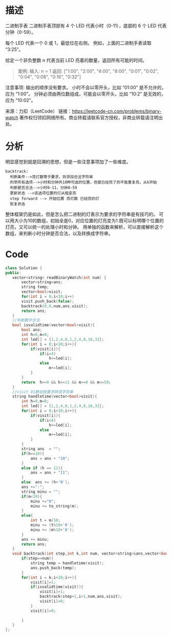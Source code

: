 # 描述
二进制手表
二进制手表顶部有 4 个 LED 代表小时（0-11），底部的 6 个 LED 代表分钟（0-59）。

每个 LED 代表一个 0 或 1，最低位在右侧。
例如，上面的二进制手表读取 “3:25”。

给定一个非负整数 n 代表当前 LED 亮着的数量，返回所有可能的时间。

>案例:
输入: n = 1
返回: ["1:00", "2:00", "4:00", "8:00", "0:01", "0:02", "0:04", "0:08", "0:16", "0:32"]
 

注意事项:
输出的顺序没有要求。
小时不会以零开头，比如 “01:00” 是不允许的，应为 “1:00”。
分钟必须由两位数组成，可能会以零开头，比如 “10:2” 是无效的，应为 “10:02”。

来源：力扣（LeetCode）
链接：https://leetcode-cn.com/problems/binary-watch
著作权归领扣网络所有。商业转载请联系官方授权，非商业转载请注明出处。
# 分析
明显感觉到就是回溯的思想，但是一些注意事项加了一些难度。
```
backtrack:
  判断条件-->亮灯数等于要求，则添加合法字符串
  列举所有选项-->小时和分钟共10种可选的位置，但是已经亮了的不能重复亮，从k开始
  判断是否合法-->小时0-11，分钟0-59
  更新状态 -->该选项位置的灯从暗变亮
  step forward --> 开始位置 亮灯数 已经亮的灯
  恢复状态
 ```
 整体框架仍是如此，但是怎么把二进制的灯表示为要求的字符串是有技巧的。
 可以用大小为10的数组，初始全是0，对应位置的灯亮变为1.既可以标明哪个位置的灯亮，又可以统一的处理小时和分钟。
 用单独的函数来解析，可以直接解析这个数组，来判断小时分钟是否合法，以及转换成字符串。
 
 # Code
 ```cpp
 class Solution {
public:
    vector<string> readBinaryWatch(int num) {
        vector<string>ans;
        string temp;
        vector<bool>visit;
        for(int i = 0;i<10;i++)
        visit.push_back(false);
        backtrack(0,0,num,ans,visit);
        return ans;
    }
    //判断数字合法
    bool isvalidtime(vector<bool>visit){
        bool ans;
        int h=0,m=0;
        int led[] = {1,2,4,8,1,2,4,8,16,32};
        for(int i = 0;i<10;i++){
            if(visit[i]){
                if(i<4)
                    h+=led[i];
                else
                    m+=led[i];
            }
        }
        return  h>=0 && h<=11 && m>=0 && m<=59;
    }
    //visit 01数组按要求转成字符串
    string handletime(vector<bool>visit){
        int h=0,m=0;
        int led[] = {1,2,4,8,1,2,4,8,16,32};
        for(int i = 0;i<10;i++){
            if(visit[i]){
                if(i<4)
                    h+=led[i];
                else
                    m+=led[i];
            }
        }
        string ans  = "";
        if(h==10){
            ans = ans + "10";
        }
        else if (h == 11){
            ans = ans + "11";
        }
        else  ans += (h+'0');
        ans +=":";
        string minu = "";
        if(m<10){
            minu +="0";
            minu += to_string(m);
        }
        else{
            int t = m/10;
            minu += (t%10+'0');
            minu += (m%10+'0');
        }
        ans += minu;
        return ans;
    }
    void backtrack(int step,int k,int num, vector<string>&ans,vector<bool>&visit){
        if(step==num){
            string temp = handletime(visit);
            ans.push_back(temp);
        }
        for(int i = k;i<10;i++){
            visit[i]=1;
            if(isvalidtime(visit)){
                visit[i]=1;
                backtrack(step+1,i+1,num,ans,visit);
                visit[i]=0;
            }
            visit[i]=0;
            
        }
    }
};
 ```

